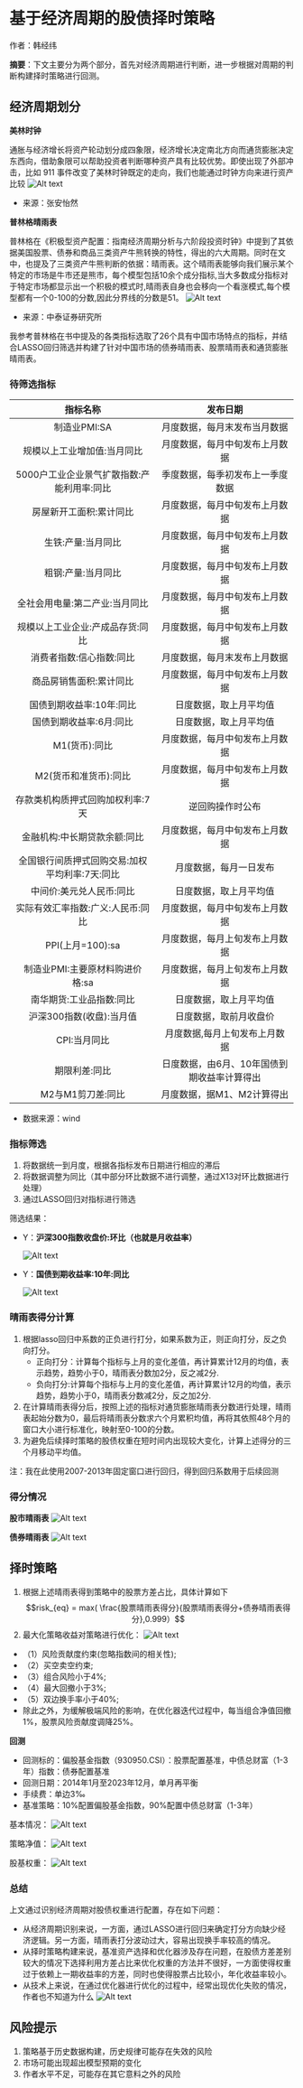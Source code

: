 # 基于经济周期的股债择时策略
作者：韩经纬

**摘要**：下文主要分为两个部分，首先对经济周期进行判断，进一步根据对周期的判断构建择时策略进行回测。

## 经济周期划分

**美林时钟**

通胀与经济增长将资产轮动划分成四象限，经济增长决定南北方向而通货膨胀决定东西向，借助象限可以帮助投资者判断哪种资产具有比较优势。即使出现了外部冲击，比如 911 事件改变了美林时钟既定的走向，我们也能通过时钟方向来进行资产比较
![Alt text](image-28.png#centered)
+ 来源：张安怡然

**普林格晴雨表**

普林格在《积极型资产配置：指南经济周期分析与六阶段投资时钟》中提到了其依据美国股票、债券和商品三类资产牛熊转换的特性，得出的六大周期。同时在文中，也提及了三类资产牛熊判断的依据：晴雨表。这个晴雨表能够向我们展示某个特定的市场是牛市还是熊市，每个模型包括10余个成分指标,当大多数成分指标对于特定市场都显示出一个积极的模式时,晴雨表自身也会移向一个看涨模式,每个模型都有一个0-100的分数,因此分界线的分数是51。
![Alt text](image-29.png#centered)
+ 来源：中泰证券研究所

我参考普林格在书中提及的各类指标选取了26个具有中国市场特点的指标，并结合LASSO回归筛选并构建了针对中国市场的债券晴雨表、股票晴雨表和通货膨胀晴雨表。

### 待筛选指标

|指标名称|发布日期|
:---:|:---:
|制造业PMI:SA|月度数据，每月末发布当月数据|
|规模以上工业增加值:当月同比|月度数据，每月中旬发布上月数据|
|5000户工业企业景气扩散指数:产能利用率:同比|季度数据，每季初发布上一季度数据|
|房屋新开工面积:累计同比|月度数据，每月中旬发布上月数据|
|生铁:产量:当月同比|月度数据，每月中旬发布上月数据|
|粗钢:产量:当月同比|月度数据，每月中旬发布上月数据|
|全社会用电量:第二产业:当月同比|月度数据，每月中旬发布上月数据|
|规模以上工业企业:产成品存货:同比|月度数据，每月中旬发布上月数据|
|消费者指数:信心指数:同比|月度数据，每月末发布上月数据|
|商品房销售面积:累计同比|月度数据，每月中旬发布上月数据|
|国债到期收益率:10年:同比|日度数据，取上月平均值|
|国债到期收益率:6月:同比|日度数据，取上月平均值|
|M1(货币):同比|月度数据，每月中旬发布上月数据|
|M2(货币和准货币):同比|月度数据，每月中旬发布上月数据|
存款类机构质押式回购加权利率:7天|逆回购操作时公布|
|金融机构:中长期贷款余额:同比|月度数据，每月中旬发布上月数据|
|全国银行间质押式回购交易:加权平均利率:7天:同比|月度数据，每月一日发布|
|中间价:美元兑人民币:同比|日度数据，取上月平均值|
|实际有效汇率指数:广义:人民币:同比|月度数据，每月中旬发布上月数据|
|PPI(上月=100):sa|月度数据，每月上旬发布上月数据|
|制造业PMI:主要原材料购进价格:sa|月度数据，每月上旬发布上月数据|
|南华期货:工业品指数:同比|日度数据，取上月平均值|
|沪深300指数(收盘):当月值|日度数据，取前月收盘价|
|CPI:当月同比|月度数据,每月上旬发布上月数据|
|期限利差:同比|日度数据，由6月、10年国债到期收益率计算得出|
|M2与M1剪刀差:同比|月度数据，据M1、M2计算得出|

+ 数据来源：wind

### 指标筛选


1. 将数据统一到月度，根据各指标发布日期进行相应的滞后
2. 将数据调整为同比（其中部分环比数据不进行调整，通过X13对环比数据进行处理）
3. 通过LASSO回归对指标进行筛选

筛选结果：

- Y：**沪深300指数收盘价:环比（也就是月收益率）**

    ![Alt text](image-30.png)



- Y：**国债到期收益率:10年:同比**

    ![Alt text](image-31.png)


### 晴雨表得分计算 

1. 根据lasso回归中系数的正负进行打分，如果系数为正，则正向打分，反之负向打分。
    - 正向打分：计算每个指标与上月的变化差值，再计算累计12月的均值，表示趋势，趋势小于0，晴雨表分数加2分，反之减2分.
    - 负向打分:计算每个指标与上月的变化差值，再计算累计12月的均值，表示趋势，趋势小于0，晴雨表分数减2分，反之加2分.
2. 在计算晴雨表得分后，按照上述的指标对通货膨胀晴雨表分数进行处理，晴雨表起始分数为0，最后将晴雨表分数求六个月累积均值，再将其依照48个月的窗口大小进行标准化，映射至0-100的分数。
3. 为避免后续择时策略的股债权重在短时间内出现较大变化，计算上述得分的三个月移动平均值。

注：我在此使用2007-2013年固定窗口进行回归，得到回归系数用于后续回测
### 得分情况

**股市晴雨表**
![Alt text](image-33.png)

**债券晴雨表**
![Alt text](image-32.png)

## 择时策略
1. 根据上述晴雨表得到策略中的股票方差占比，具体计算如下
$$risk_{eq} = max( \frac{股票晴雨表得分}{股票晴雨表得分+债券晴雨表得分},0.999）$$
2. 最大化策略收益对策略进行优化：
![Alt text](image-37.png)
+ （1）风险贡献度约束(忽略指数间的相关性);
+ （2）买空卖空约束;
+ （3）组合风险小于4%;
+ （4）最大回撤小于3%;
+ （5）双边换手率小于40%;
+ 除此之外，为缓解极端风险的影响，在优化器迭代过程中，每当组合净值回撤1%，股票风险贡献度调降25%。

**回测**
+ 回测标的：偏股基金指数（930950.CSI）：股票配置基准，中债总财富（1-3年）指数：债券配置基准
+ 回测日期：2014年1月至2023年12月，单月再平衡
+ 手续费：单边3‰
+ 基准策略：10%配置偏股基金指数，90%配置中债总财富（1-3年）

基本情况：
![Alt text](image-38.png) 

策略净值：
![Alt text](image-39.png)

股基权重：
![Alt text](image-40.png)


### 总结
上文通过识别经济周期对股债权重进行配置，存在如下问题：
+ 从经济周期识别来说，一方面，通过LASSO进行回归来确定打分方向缺少经济逻辑。另一方面，晴雨表打分波动过大，容易出现换手率较高的情况。
+ 从择时策略构建来说，基准资产选择和优化器涉及存在问题，在股债方差差别较大的情况下选择利用方差占比来优化权重的方法并不很好，一方面使得权重过于依赖上一期收益率的方差，同时也使得股票占比较小，年化收益率较小。
+ 从技术上来说，在通过优化器进行优化的过程中，经常出现优化失败的情况，作者也不知道为什么
![Alt text](e4b5e091273dab3cc82d070b187d33f.jpg)

## 风险提示
1. 策略基于历史数据构建，历史规律可能存在失效的风险
2. 市场可能出现超出模型预期的变化
3. 作者水平不足，可能存在其它意料之外的风险